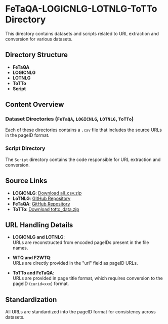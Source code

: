 # FeTaQA-LOGICNLG-LOTNLG-ToTTo Directory

This directory contains datasets and scripts related to URL extraction and conversion for various datasets.

## Directory Structure

- **FeTaQA**  
- **LOGICNLG**  
- **LOTNLG**  
- **ToTTo**  
- **Script**  

## Content Overview

### Dataset Directories (`FeTaQA`, `LOGICNLG`, `LOTNLG`, `ToTTo`)

Each of these directories contains a `.csv` file that includes the source URLs in the pageID format.

### Script Directory

The `Script` directory contains the code responsible for URL extraction and conversion.

## Source Links

- **LOGICNLG**: [Download all_csv.zip](https://github.com/wenhuchen/LogicNLG/blob/master/all_csv.zip)
- **LoTNLG**: [GitHub Repository](https://github.com/yale-nlp/LLM-T2T/tree/main/data/LoTNLG)
- **FeTaQA**: [GitHub Repository](https://github.com/Yale-LILY/FeTaQA/tree/main/data)
- **ToTTo**: [Download totto_data.zip](https://storage.googleapis.com/totto-public/totto_data.zip)

## URL Handling Details

- **LOGICNLG and LOTNLG**:  
  URLs are reconstructed from encoded pageIDs present in the file names.
  
- **WTQ and F2WTQ**:  
  URLs are directly provided in the "url" field as pageID URLs.
  
- **ToTTo and FeTaQA**:  
  URLs are provided in page title format, which requires conversion to the pageID (`curid=xxx`) format.

## Standardization

All URLs are standardized into the pageID format for consistency across datasets.

